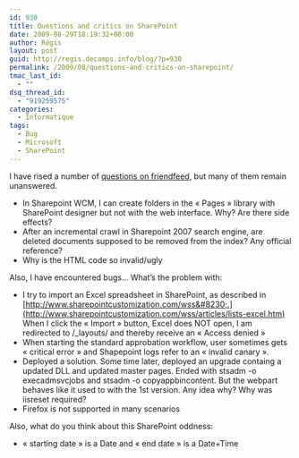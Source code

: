```yaml
---
id: 930
title: Questions and critics on SharePoint
date: 2009-08-29T18:19:32+00:00
author: Régis
layout: post
guid: http://regis.decamps.info/blog/?p=930
permalink: /2009/08/questions-and-critics-on-sharepoint/
tmac_last_id:
  - ""
dsq_thread_id:
  - "919259575"
categories:
  - Informatique
tags:
  - Bug
  - Microsoft
  - SharePoint
---
```

I have rised a number of [questions on friendfeed](http://friendfeed.com/search?q=from:rds+group:sharepointtalk), but many of them remain unanswered. 

  * In Sharepoint WCM, I can create folders in the « Pages » library with SharePoint designer but not with the web interface. Why? Are there side effects?
  * After an incremental crawl in Sharepoint 2007 search engine, are deleted documents supposed to be removed from the index? Any official reference?
  * Why is the HTML code so invalid/ugly

Also, I have encountered bugs&#8230; What&rsquo;s the problem with:

  * I try to import an Excel spreadsheet in SharePoint, as described in [http://www.sharepointcustomization.com/wss&#8230;.](http://www.sharepointcustomization.com/wss/articles/lists-excel.htm) When I click the « Import » button, Excel does NOT open, I am redirected to /_layouts/ and thereby receive an « Access denied »
  * When starting the standard approbation workflow, user sometimes gets « critical error » and Shapepoint logs refer to an « invalid canary ».
  * Deployed a solution. Some time later, deployed an upgrade containg a updated DLL and updated master pages. Ended with stsadm -o execadmsvcjobs and stsadm -o copyappbincontent. But the webpart behaves like it used to with the 1st version. Any idea why? Why was iisreset required?
  * Firefox is not supported in many scenarios

Also, what do you think about this SharePoint oddness:

  * « starting date » is a Date and « end date » is a Date+Time